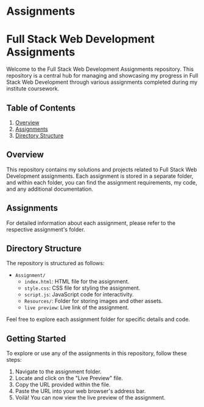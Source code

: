 # Assignments
# Full Stack Web Development Assignments

Welcome to the Full Stack Web Development Assignments repository. This repository is a central hub for managing and showcasing my progress in Full Stack Web Development through various assignments completed during my institute coursework.

## Table of Contents
1. [Overview](#overview)
2. [Assignments](#assignments)
3. [Directory Structure](#directory-structure)


## Overview

This repository contains my solutions and projects related to Full Stack Web Development assignments. Each assignment is stored in a separate folder, and within each folder, you can find the assignment requirements, my code, and any additional documentation.

## Assignments

For detailed information about each assignment, please refer to the respective assignment's folder.

## Directory Structure

The repository is structured as follows:

- `Assignment/`
    - `index.html`: HTML file for the assignment.
  - `style.css`: CSS file for styling the assignment.
  - `script.js`: JavaScript code for interactivity.
  - `Resources/`: Folder for storing images and other assets.
   - `live preview`: Live link of the assignment.

Feel free to explore each assignment folder for specific details and code.

## Getting Started

To explore or use any of the assignments in this repository, follow these steps:

1. Navigate to the assignment folder.
2. Locate and click on the "Live Preview" file.
3. Copy the URL provided within the file.
4. Paste the URL into your web browser's address bar.
5. Voilà! You can now view the live preview of the assignment.
